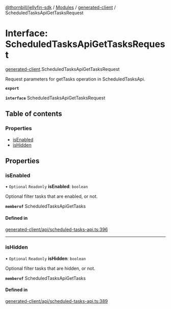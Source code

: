 [@thornbill/jellyfin-sdk](../README.md) / [Modules](../modules.md) / [generated-client](../modules/generated_client.md) / ScheduledTasksApiGetTasksRequest

# Interface: ScheduledTasksApiGetTasksRequest

[generated-client](../modules/generated_client.md).ScheduledTasksApiGetTasksRequest

Request parameters for getTasks operation in ScheduledTasksApi.

**`export`**

**`interface`** ScheduledTasksApiGetTasksRequest

## Table of contents

### Properties

- [isEnabled](generated_client.ScheduledTasksApiGetTasksRequest.md#isenabled)
- [isHidden](generated_client.ScheduledTasksApiGetTasksRequest.md#ishidden)

## Properties

### isEnabled

• `Optional` `Readonly` **isEnabled**: `boolean`

Optional filter tasks that are enabled, or not.

**`memberof`** ScheduledTasksApiGetTasks

#### Defined in

[generated-client/api/scheduled-tasks-api.ts:396](https://github.com/jellyfin/jellyfin-sdk-typescript/blob/fa599ae/src/generated-client/api/scheduled-tasks-api.ts#L396)

___

### isHidden

• `Optional` `Readonly` **isHidden**: `boolean`

Optional filter tasks that are hidden, or not.

**`memberof`** ScheduledTasksApiGetTasks

#### Defined in

[generated-client/api/scheduled-tasks-api.ts:389](https://github.com/jellyfin/jellyfin-sdk-typescript/blob/fa599ae/src/generated-client/api/scheduled-tasks-api.ts#L389)
